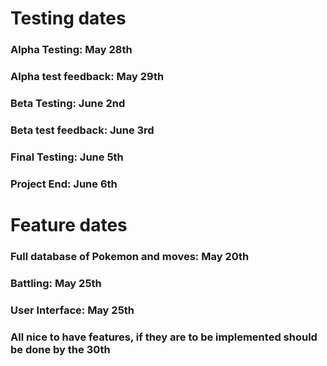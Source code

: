 # Testing dates
### Alpha Testing: May 28th
### Alpha test feedback: May 29th
### Beta Testing: June 2nd
### Beta test feedback: June 3rd
### Final Testing: June 5th
### Project End: June 6th

# Feature dates
### Full database of Pokemon and moves: May 20th
### Battling: May 25th
### User Interface: May 25th
### All nice to have features, if they are to be implemented should be done by the 30th

